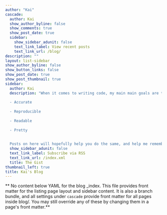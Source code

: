 ```yaml
---
author: "Kai"
cascade:
  author: Kai
  show_author_byline: false
  show_comments: true
  show_post_date: true
  sidebar:
    show_sidebar_adunit: false
    text_link_label: View recent posts
    text_link_url: /blog/
description: ""
layout: list-sidebar
show_author_byline: false
show_button_links: false
show_post_date: true
show_post_thumbnail: true
sidebar:
  author: Kai
  description: "When it comes to writing code, my main main goals are to make it:
  
  - Accurate
  
  - Reproducible
  
  - Readable
  
  - Pretty
  
  
  Posts on here will hopefully help you do the same, and help me remember what I did."
  show_sidebar_adunit: false
  text_link_label: Subscribe via RSS
  text_link_url: /index.xml
  title: The Gist
thumbnail_left: true
title: Kai's Blog
---
```


** No content below YAML for the blog _index. This file provides front matter for the listing page layout and sidebar content. It is also a branch bundle, and all settings under `cascade` provide front matter for all pages inside blog/. You may still override any of these by changing them in a page's front matter.**
